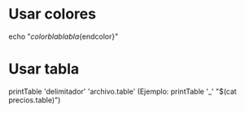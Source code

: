 # Usar colores
echo "${color}bla bla bla${endcolor}"

# Usar tabla
printTable 'delimitador' 'archivo.table' (Ejemplo: printTable '_' "$(cat precios.table)")
